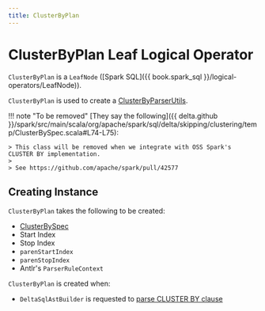 ```yaml
---
title: ClusterByPlan
---
```


# ClusterByPlan Leaf Logical Operator

`ClusterByPlan` is a `LeafNode` ([Spark SQL]({{ book.spark_sql }}/logical-operators/LeafNode)).

`ClusterByPlan` is used to create a [ClusterByParserUtils](ClusterByParserUtils.md).

!!! note "To be removed"
    [They say the following]({{ delta.github }}/spark/src/main/scala/org/apache/spark/sql/delta/skipping/clustering/temp/ClusterBySpec.scala#L74-L75):

    > This class will be removed when we integrate with OSS Spark's CLUSTER BY implementation.
    >
    > See https://github.com/apache/spark/pull/42577

## Creating Instance

`ClusterByPlan` takes the following to be created:

* <span id="clusterBySpec"> [ClusterBySpec](ClusterBySpec.md)
* <span id="startIndex"> Start Index
* <span id="stopIndex"> Stop Index
* <span id="parenStartIndex"> `parenStartIndex`
* <span id="parenStopIndex"> `parenStopIndex`
* <span id="ctx"> Antlr's `ParserRuleContext`

`ClusterByPlan` is created when:

* `DeltaSqlAstBuilder` is requested to [parse CLUSTER BY clause](../sql/DeltaSqlAstBuilder.md#visitClusterBy)
